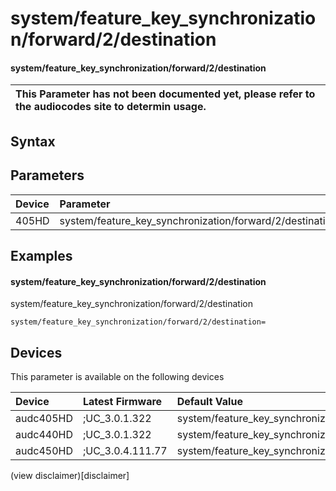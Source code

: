 ﻿---
description: system/feature_key_synchronization/forward/2/destination
search: false
---

# system/feature_key_synchronization/forward/2/destination

#### system/feature_key_synchronization/forward/2/destination


| This Parameter has not been documented yet, please refer to the audiocodes site to determin usage.  | 
| :--- |

## Syntax

## Parameters
|Device|Parameter|value|Description|
|:---|:---|:---|:---|
| 405HD | system/feature_key_synchronization/forward/2/destination |  |  |

## Examples
#### system/feature_key_synchronization/forward/2/destination

system/feature_key_synchronization/forward/2/destination

```
system/feature_key_synchronization/forward/2/destination=
```

## Devices
This parameter is available on the following devices

| Device | Latest Firmware | Default Value |
|:---|:---|:---|
| audc405HD | ;UC_3.0.1.322 | system/feature_key_synchronization/forward/2/destination= 
| audc440HD | ;UC_3.0.1.322 | system/feature_key_synchronization/forward/2/destination= 
| audc450HD | ;UC_3.0.4.111.77 | system/feature_key_synchronization/forward/2/destination= 

(view disclaimer)[disclaimer]
